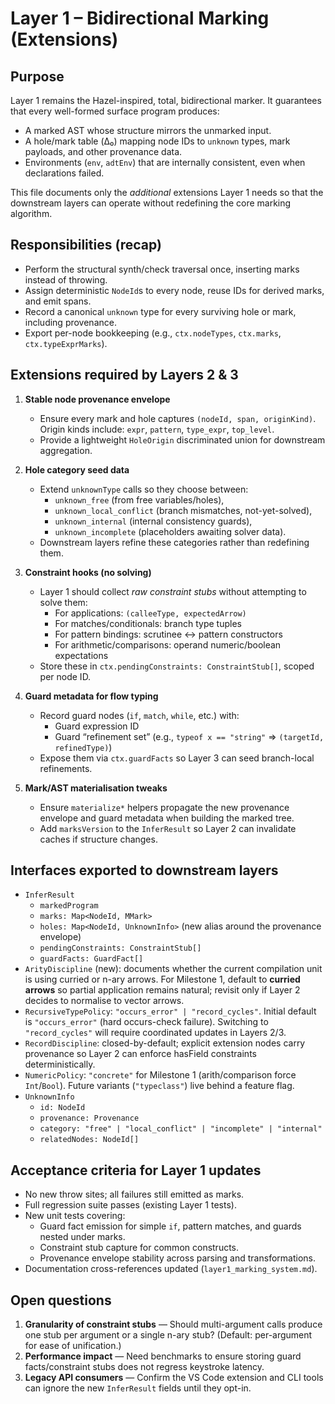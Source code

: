 # Layer 1 – Bidirectional Marking (Extensions)

## Purpose
Layer 1 remains the Hazel-inspired, total, bidirectional marker. It guarantees that every well-formed surface program produces:
- A marked AST whose structure mirrors the unmarked input.
- A hole/mark table (Δ₀) mapping node IDs to `unknown` types, mark payloads, and other provenance data.
- Environments (`env`, `adtEnv`) that are internally consistent, even when declarations failed.

This file documents only the *additional* extensions Layer 1 needs so that the downstream layers can operate without redefining the core marking algorithm.

## Responsibilities (recap)
- Perform the structural synth/check traversal once, inserting marks instead of throwing.
- Assign deterministic `NodeId`s to every node, reuse IDs for derived marks, and emit spans.
- Record a canonical `unknown` type for every surviving hole or mark, including provenance.
- Export per-node bookkeeping (e.g., `ctx.nodeTypes`, `ctx.marks`, `ctx.typeExprMarks`).

## Extensions required by Layers 2 & 3
1. **Stable node provenance envelope**
   - Ensure every mark and hole captures `(nodeId, span, originKind)`. Origin kinds include: `expr`, `pattern`, `type_expr`, `top_level`.
   - Provide a lightweight `HoleOrigin` discriminated union for downstream aggregation.

2. **Hole category seed data**
   - Extend `unknownType` calls so they choose between:
     - `unknown_free` (from free variables/holes),
     - `unknown_local_conflict` (branch mismatches, not-yet-solved),
     - `unknown_internal` (internal consistency guards),
     - `unknown_incomplete` (placeholders awaiting solver data).
   - Downstream layers refine these categories rather than redefining them.

3. **Constraint hooks (no solving)**
   - Layer 1 should collect *raw constraint stubs* without attempting to solve them:
     - For applications: `(calleeType, expectedArrow)`
     - For matches/conditionals: branch type tuples
     - For pattern bindings: scrutinee ↔ pattern constructors
     - For arithmetic/comparisons: operand numeric/boolean expectations
   - Store these in `ctx.pendingConstraints: ConstraintStub[]`, scoped per node ID.

4. **Guard metadata for flow typing**
   - Record guard nodes (`if`, `match`, `while`, etc.) with:
     - Guard expression ID
     - Guard “refinement set” (e.g., `typeof x == "string"` ⇒ `(targetId, refinedType)`)
   - Expose them via `ctx.guardFacts` so Layer 3 can seed branch-local refinements.

5. **Mark/AST materialisation tweaks**
   - Ensure `materialize*` helpers propagate the new provenance envelope and guard metadata when building the marked tree.
   - Add `marksVersion` to the `InferResult` so Layer 2 can invalidate caches if structure changes.

## Interfaces exported to downstream layers
- `InferResult`
  - `markedProgram`
  - `marks: Map<NodeId, MMark>`
  - `holes: Map<NodeId, UnknownInfo>` (new alias around the provenance envelope)
  - `pendingConstraints: ConstraintStub[]`
  - `guardFacts: GuardFact[]`
- `ArityDiscipline` (new): documents whether the current compilation unit is using curried or n-ary arrows. For Milestone 1, default to **curried arrows** so partial application remains natural; revisit only if Layer 2 decides to normalise to vector arrows.
- `RecursiveTypePolicy`: `"occurs_error" | "record_cycles"`. Initial default is `"occurs_error"` (hard occurs-check failure). Switching to `"record_cycles"` will require coordinated updates in Layers 2/3.
- `RecordDiscipline`: closed-by-default; explicit extension nodes carry provenance so Layer 2 can enforce hasField constraints deterministically.
- `NumericPolicy`: `"concrete"` for Milestone 1 (arith/comparison force `Int`/`Bool`). Future variants (`"typeclass"`) live behind a feature flag.
- `UnknownInfo`
  - `id: NodeId`
  - `provenance: Provenance`
  - `category: "free" | "local_conflict" | "incomplete" | "internal"`
  - `relatedNodes: NodeId[]`

## Acceptance criteria for Layer 1 updates
- No new throw sites; all failures still emitted as marks.
- Full regression suite passes (existing Layer 1 tests).
- New unit tests covering:
  - Guard fact emission for simple `if`, pattern matches, and guards nested under marks.
  - Constraint stub capture for common constructs.
  - Provenance envelope stability across parsing and transformations.
- Documentation cross-references updated (`layer1_marking_system.md`).

## Open questions
1. **Granularity of constraint stubs** — Should multi-argument calls produce one stub per argument or a single n-ary stub? (Default: per-argument for ease of unification.)
2. **Performance impact** — Need benchmarks to ensure storing guard facts/constraint stubs does not regress keystroke latency.
3. **Legacy API consumers** — Confirm the VS Code extension and CLI tools can ignore the new `InferResult` fields until they opt-in.
